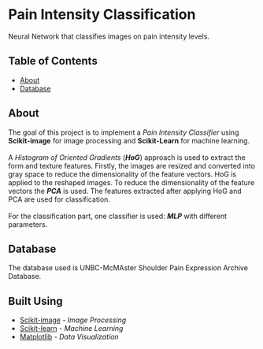 # Pain Intensity Classification
Neural Network that classifies images on pain intensity levels.
## Table of Contents

- [About](#about)
- [Database](#database)

## About <a name="about"></a>
The goal of this project is to implement a *Pain Intensity Classifier* using **Scikit-image** for image processing and
**Scikit-Learn** for machine learning.</br> </br>
A *Histogram of Oriented Gradients* (***HoG***) approach is used to extract the form and texture features. 
Firstly, the images are resized and converted into gray space to reduce the dimensionality of the feature vectors. 
HoG is applied to the reshaped images. 
To reduce the dimensionality of the feature vectors the ***PCA*** is used.
The features extracted after applying HoG and PCA are used for classification.
</br> </br>
For the classification part, one classifier is used: ***MLP*** with different parameters.
## Database <a name="database"></a>
The database used is UNBC-McMAster Shoulder Pain Expression Archive Database.

## Built Using
- [Scikit-image](https://scikit-image.org/) - *Image Processing*
- [Scikit-learn](https://scikit-learn.org/stable/) - *Machine Learning*
- [Matplotlib](https://matplotlib.org/) - *Data Visualization*